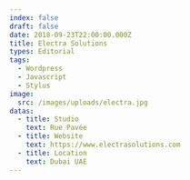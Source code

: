```yaml
---
index: false
draft: false
date: 2018-09-23T22:00:00.000Z
title: Electra Solutions
types: Editorial
tags:
  - Wordpress
  - Javascript
  - Stylus
image:
  src: /images/uploads/electra.jpg
datas:
  - title: Studio
    text: Rue Pavée
  - title: Website
    text: https://www.electrasolutions.com
  - title: Location
    text: Dubai UAE
---
```

